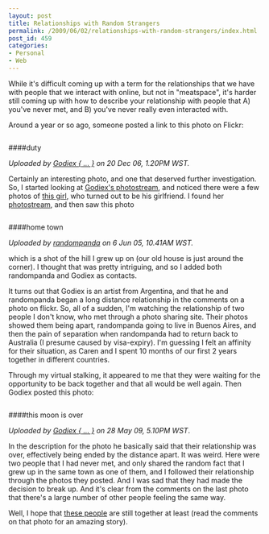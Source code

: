 ```yaml
---
layout: post
title: Relationships with Random Strangers
permalink: /2009/06/02/relationships-with-random-strangers/index.html
post_id: 459
categories: 
- Personal
- Web
---
```


While it's difficult coming up with a term for the relationships that we have with people that we interact with online, but not in "meatspace", it's harder still coming up with how to describe your relationship with people that A) you've never met, and B) you've never really even interacted with.

Around a year or so ago, someone posted a link to this photo on Flickr:

<a href="http://www.flickr.com/photos/godiex/327798644/"><img src="http://farm1.static.flickr.com/140/327798644_483211785e_m.jpg" border="0" alt="" /></a>

####duty


_Uploaded by <a href="http://www.flickr.com/photos/godiex/">Godiex { ... }</a> on 20 Dec 06, 1.20PM WST._

Certainly an interesting photo, and one that deserved further investigation. So, I started looking at <a href="http://www.flickr.com/photos/godiex/">Godiex's photostream</a>, and noticed there were a few photos of <a href="http://www.flickr.com/photos/godiex/2048993674/in/set-72157600733009151/">this girl</a>, who turned out to be his girlfriend. I found her <a href="http://www.flickr.com/photos/random-panda">photostream</a>, and then saw this photo

<a href="http://www.flickr.com/photos/random-panda/17707084/"><img src="http://farm1.static.flickr.com/12/17707084_1432e96044_m.jpg" border="0" alt="" /></a>

####home town


_Uploaded by <a href="http://www.flickr.com/photos/random-panda/">randompanda</a> on 6 Jun 05, 10.41AM WST._

which is a shot of the hill I grew up on (our old house is just around the corner). I thought that was pretty intriguing, and so I added both randompanda and Godiex as contacts.

It turns out that Godiex is an artist from Argentina, and that he and randompanda began a long distance relationship in the comments on a photo on flickr. So, all of a sudden, I'm watching the relationship of two people I don't know, who met through a photo sharing site. Their photos showed them being apart, randompanda going to live in Buenos Aires, and then the pain of separation when randompanda had to return back to Australia (I presume caused by visa-expiry). I'm guessing I felt an affinity for their situation, as Caren and I spent 10 months of our first 2 years together in different countries.

Through my virtual stalking, it appeared to me that they were waiting for the opportunity to be back together and that all would be well again. Then Godiex posted this photo:

<a href="http://www.flickr.com/photos/godiex/3572976564/"><img src="http://farm4.static.flickr.com/3555/3572976564_76bd27cc29_m.jpg" border="0" alt="" /></a>

####this moon is over

_Uploaded by <a href="http://www.flickr.com/photos/godiex/">Godiex { ... }</a> on 28 May 09, 5.10PM WST_.

In the description for the photo he basically said that their relationship was over, effectively being ended by the distance apart. It was weird. Here were two people that I had never met, and only shared the random fact that I grew up in the same town as one of them, and I followed their relationship through the photos they posted. And I was sad that they had made the decision to break up. And it's clear from the comments on the last photo that there's a large number of other people feeling the same way.

Well, I hope that <a href="http://www.flickr.com/photos/matt/1424625/">these people</a> are still together at least (read the comments on that photo for an amazing story).
